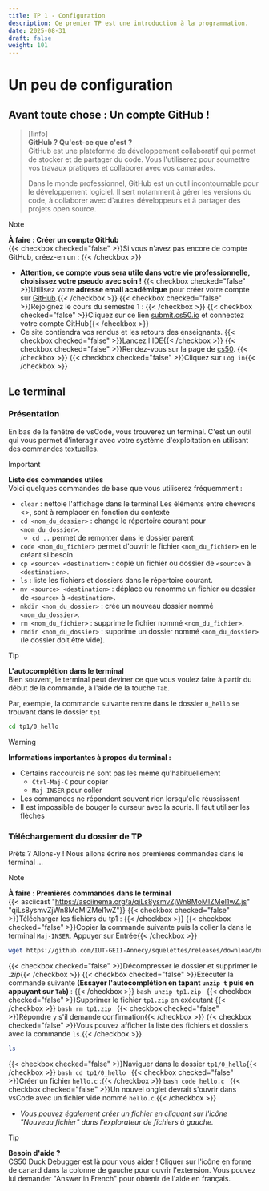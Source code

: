 ```yaml
---
title: TP 1 - Configuration
description: Ce premier TP est une introduction à la programmation.
date: 2025-08-31
draft: false
weight: 101
---
```

# Un peu de configuration 
## Avant toute chose : Un compte GitHub !

> [!info]  
> **GitHub ? Qu'est-ce que c'est ?**  
> GitHub est une plateforme de développement collaboratif qui permet de stocker et de partager du code. 
> Vous l'utiliserez pour soumettre vos travaux pratiques et collaborer avec vos camarades.
>
> Dans le monde professionnel, GitHub est un outil incontournable pour le développement logiciel. Il sert notamment à gérer les versions du code, à collaborer avec d'autres développeurs et à partager des projets open source.

> [!note]  
> **À faire : Créer un compte GitHub**  
> {{< checkbox checked="false" >}}Si vous n'avez pas encore de compte GitHub, créez-en un : {{< /checkbox >}}
>   - **Attention, ce compte vous sera utile dans votre vie professionnelle, choisissez votre pseudo avec soin !**
>   {{< checkbox checked="false" >}}Utilisez votre **adresse email académique** pour créer votre compte sur [GitHub](https://github.com).{{< /checkbox >}}
> {{< checkbox checked="false" >}}Rejoignez le cours du semestre 1 : {{< /checkbox >}}
>   {{< checkbox checked="false" >}}Cliquez sur ce lien [submit.cs50.io](https://submit.cs50.io/invites/61a963c727374a32aa487ead18d908c5) et connectez votre compte GitHub{{< /checkbox >}}
>   - Ce site contiendra vos rendus et les retours des enseignants. 
> {{< checkbox checked="false" >}}Lancez l'IDE{{< /checkbox >}}
>   {{< checkbox checked="false" >}}Rendez-vous sur la page de [cs50](https://cs50.dev). {{< /checkbox >}}
>   {{< checkbox checked="false" >}}Cliquez sur `Log in`{{< /checkbox >}}


## Le terminal 
### Présentation
En bas de la fenêtre de vsCode, vous trouverez un terminal. C'est un outil qui vous permet d'interagir avec votre système d'exploitation en utilisant des commandes textuelles. 

> [!important]  
> **Liste des commandes utiles**  
> Voici quelques commandes de base que vous utiliserez fréquemment :    
> - `clear` :  nettoie l'affichage dans le terminal
> Les éléments entre chevrons <>, sont à remplacer en fonction du contexte
> - `cd <nom_du_dossier>` : change le répertoire courant pour `<nom_du_dossier>`.
>    - `cd ..` permet de remonter dans le dossier parent 
> - `code <nom_du_fichier>` permet d'ouvrir le fichier `<nom_du_fichier>` en le créant si besoin
> - `cp <source> <destination>` : copie un fichier ou dossier de `<source>` à `<destination>`.
> - `ls` : liste les fichiers et dossiers dans le répertoire courant.
> - `mv <source> <destination>` : déplace ou renomme un fichier ou dossier de `<source>` à `<destination>`.
> - `mkdir <nom_du_dossier>` : crée un nouveau dossier nommé `<nom_du_dossier>`.
> - `rm <nom_du_fichier>` : supprime le fichier nommé `<nom_du_fichier>`.
> - `rmdir <nom_du_dossier>` : supprime un dossier nommé `<nom_du_dossier>` (le dossier doit être vide).

> [!tip]  
> **L'autocomplétion dans le terminal**  
> Bien souvent, le terminal peut deviner ce que vous voulez faire à partir du début de la commande, à l'aide de la touche `Tab`.

Par, exemple, la commande suivante rentre dans le dossier `0_hello` se trouvant dans le dossier `tp1`
```bash
cd tp1/0_hello
```

> [!warning]  
> **Informations importantes à propos du terminal :**  
>  - Certains raccourcis ne sont pas les même qu'habituellement 
> 	 - `Ctrl-Maj-C` pour copier 
> 	 - `Maj-INSER` pour coller 
>  - Les commandes ne répondent souvent rien lorsqu'elle réussissent
>  - Il est impossible de bouger le curseur avec la souris. Il faut utiliser les flèches


### Téléchargement du dossier de TP
Prêts ? Allons-y ! Nous allons écrire nos premières commandes dans le terminal ... 

> [!note]  
> **À faire : Premières commandes dans le terminal**  
> {{< asciicast "https://asciinema.org/a/qiLs8ysmvZjWn8MoMIZMel1wZ.js" "qiLs8ysmvZjWn8MoMIZMel1wZ"}}
> {{< checkbox checked="false" >}}Télécharger les fichiers du tp1 : {{< /checkbox >}}
> 	{{< checkbox checked="false" >}}Copier la commande suivante puis la coller la dans le terminal `Maj-INSER`. Appuyer sur Entrée{{< /checkbox >}}
> 	```bash
> 	wget https://github.com/IUT-GEII-Annecy/squelettes/releases/download/branch-2025/tp1_2025.zip
> 	```
> {{< checkbox checked="false" >}}Décompresser le dossier et supprimer le *.zip*{{< /checkbox >}}
> 	{{< checkbox checked="false" >}}Exécuter la commande suivante **(Essayer l'autocomplétion en tapant `unzip t` puis en appuyant sur `Tab`)** : {{< /checkbox >}}
> 		```bash
> 		unzip tp1.zip
> 		```
> 	{{< checkbox checked="false" >}}Supprimer le fichier `tp1.zip` en exécutant {{< /checkbox >}}
> 		```bash
> 		rm tp1.zip
> 		```
> 	{{< checkbox checked="false" >}}Répondre `y` s'il demande confirmation{{< /checkbox >}}
>  {{< checkbox checked="false" >}}Vous pouvez afficher la liste des fichiers et dossiers avec la commande `ls`.{{< /checkbox >}}
> 	 ```bash
> 	 ls
> 	 ```
> {{< checkbox checked="false" >}}Naviguer dans le dossier `tp1/0_hello`{{< /checkbox >}}
> 	  ```bash
> 	  cd tp1/0_hello
> 	  ```
> {{< checkbox checked="false" >}}Créer un fichier `hello.c` :{{< /checkbox >}}
> 	  ```bash
> 	  code hello.c
> 	  ```
>   {{< checkbox checked="false" >}}Un nouvel onglet devrait s'ouvrir dans vsCode avec un fichier vide nommé `hello.c`.{{< /checkbox >}}
>   - *Vous pouvez également créer un fichier en cliquant sur l'icône "Nouveau fichier" dans l'explorateur de fichiers à gauche.*


> [!tip]  
> **Besoin d'aide ?**  
> CS50 Duck Debugger est là pour vous aider ! 
> Cliquer sur l'icône en forme de canard dans la colonne de gauche pour ouvrir l'extension.
> Vous pouvez lui demander "Answer in French" pour obtenir de l'aide en français.

   


